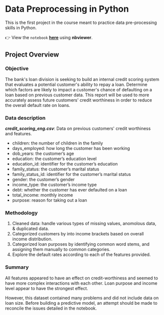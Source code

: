 # Data Preprocessing in Python

This is the first project in the course meant to practice data pre-processing skills in Python.

👉  View the `notebook` **[here](https://nbviewer.org/github/shirarua/practicum-projects/blob/main/preprocessing-project/data_preprocessing_final.ipynb)** using **nbviewer**.


## Project Overview
### Objective
The bank's loan division is seeking to build an internal credit scoring system that evaluates a potential customer's ability to repay a loan. Determine which factors are likely to impact a customer's chance of defaulting on a loan based on previous customer data. This report will be used to more accurately assess future customers' credit worthiness in order to reduce the overall default rate on loans.

### Data description
***credit_scoring_eng.csv***: Data on previous customers' credit worthiness and features.
- children: the number of children in the family
- days_employed: how long the customer has been working
- dob_years: the customer’s age
- education: the customer’s education level
- education_id: identifier for the customer’s education
- family_status: the customer’s marital status
- family_status_id: identifier for the customer’s marital status
- gender: the customer’s gender
- income_type: the customer’s income type
- debt: whether the customer has ever defaulted on a loan
- total_income: monthly income
- purpose: reason for taking out a loan

### Methodology

1. Cleaned data: handle various types of missing values, anomolous data, & duplicated data.
2. Categorized customers by into income brackets based on overall income distribution.
3. Categorized loan purposes by identifying common word stems, and assigning them manually to common categories.
4. Explore the default rates according to each of the features provided.

### Summary
All features appeared to have an effect on credit-worthiness and seemed to have more complex interactions with each other. Loan purpose and income level appear to have the strongest effect.

However, this dataset contained many problems and did not include data on loan size. Before building a predictive model, an attempt should be made to reconcile the issues detailed in the notebook.
